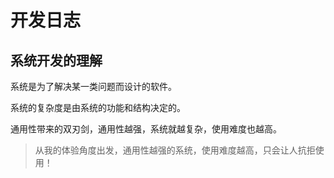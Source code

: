 # 开发日志

## 系统开发的理解

系统是为了解决某一类问题而设计的软件。

系统的复杂度是由系统的功能和结构决定的。

通用性带来的双刃剑，通用性越强，系统就越复杂，使用难度也越高。

> 从我的体验角度出发，通用性越强的系统，使用难度越高，只会让人抗拒使用！


